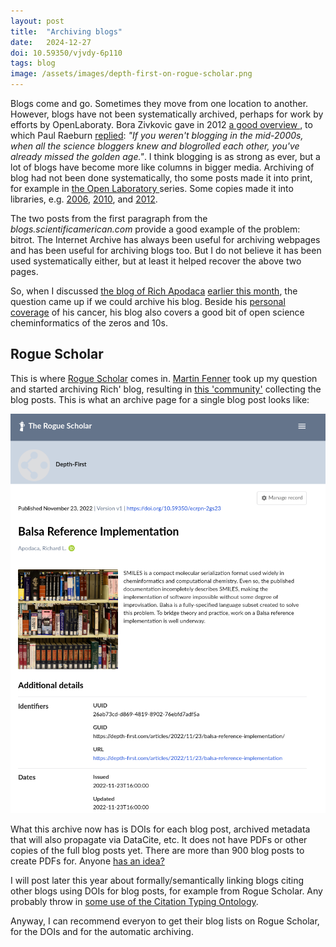 ```yaml
---
layout: post
title:  "Archiving blogs"
date:   2024-12-27
doi: 10.59350/vjvdy-6p110
tags: blog
image: /assets/images/depth-first-on-rogue-scholar.png
---
```


Blogs come and go. Sometimes they move from one location to another. However, blogs have not been systematically
archived, perhaps for work by efforts by OpenLaboraty. Bora Zivkovic gave in 2012
[a good overview <i class="fa-solid fa-box-archive fa-xs"></i>](https://web.archive.org/web/20120713032329/http://blogs.scientificamerican.com/a-blog-around-the-clock/2012/07/10/science-blogs-definition-and-a-history/),
to which Paul Raeburn [replied](https://ksj.mit.edu/tracker-archive/what-was-first-science-blog/): *"If you weren't
blogging in the mid-2000s, when all the science bloggers knew and blogrolled each other, you've already missed the golden
age."*. I think blogging is as strong as ever, but a lot of blogs have become more like columns in bigger media.
Archiving of blog had not been done systematically, tho some posts made it into print, for example in
[the Open Laboratory <i class="fa-solid fa-box-archive fa-xs"></i>](https://web.archive.org/web/20120114030926/http://blogs.scientificamerican.com/network-central/2011/07/18/open-laboratory-2011-submissions-so-far/)
series. Some copies made it into libraries, e.g. [2006](https://search.worldcat.org/en/title/225554926),
[2010](https://search.worldcat.org/en/title/727023103), and [2012](https://search.worldcat.org/en/title/797975793).

The two posts from the first paragraph from the *blogs.scientificamerican.com* provide a good example of the problem:
bitrot. The Internet Archive has always been useful for archiving webpages and has been useful for archiving blogs too.
But I do not believe it has been used systematically either, but at least it helped recover the above two pages.

So, when I discussed [the blog of Rich Apodaca](https://depth-first.com/) [earlier this month](https://chem-bla-ics.linkedchemistry.info/2024/12/08/rich-l-apodaca.html),
the question came up if we could archive his blog. Beside his [personal coverage](https://depth-first.com/) of
his cancer, his blog also covers a good bit of open science cheminformatics of the zeros and 10s.

## Rogue Scholar

This is where [Rogue Scholar](https://rogue-scholar.org/) comes in. [Martin Fenner](https://blog.front-matter.io/)
took up my question and started archiving Rich' blog, resulting in [this 'community'](https://rogue-scholar.org/communities/rapodaca/records?q=&l=list&p=1&s=10&sort=newest)
collecting the blog posts. This is what an archive page for a single blog post looks like:

![](/assets/images/depth-first-on-rogue-scholar.png)

What this archive now has is DOIs for each blog post, archived metadata that will also propagate via DataCite, etc.
It does not have PDFs or other copies of the full blog posts yet. There are more than 900 blog posts to create
PDFs for. Anyone [has an idea?](https://mastodon.social/@egonw/113725573843479243)

I will post later this year about formally/semantically linking blogs citing other blogs using DOIs for blog
posts, for example from Rogue Scholar. Any probably throw in [some use of the Citation Typing Ontology](http://localhost:4000/2024/04/02/open-science-retreat-2.html).

Anyway, I can recommend everyon to get their blog lists on Rogue Scholar, for the DOIs and for the automatic
archiving.
